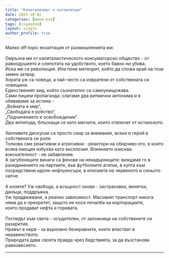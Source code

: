 ```yaml
---
title: "Капитализмът е катаклизъм"
date: 2025-10-02
categories: [мини-есе]
tags: [социално]
layout: single
author_profile: true
---
```


<div class="poem3">

Малко off-topic екзалтация от размишленията ми: <br/>
 <br/>
Омръзна ми от капиталистическото консуматорско общество - от равнодушието и слепотата на удобството, което бавно ни убива.  <br/>
Иска ми се революция. Или поне метеорит, който да сложи край на този земен затвор. <br/>
Хората уж са човеци, а най-често са извратени от собствената си човещина.  <br/>
Единственият вид, който съзнателно се самоунищожава.  <br/>
Сами пишем пропаганда: слагаме два ритмични антонима и я обявяваме за истина - <br/>
„Войната е мир“,  <br/>
„Свободата е робство“, <br/> „Подчинението е освобождение“. <br/>
Два антипода, блъскащи се като магнити, които отвличат от истинското.  <br/> <br/>
Хапливите дискусии са просто сеир за внимание, всеки е герой  в собствената си роля. <br/> Толкова сме реактивни и агресивни - реактори на обидчиво его, в които всяка емоция избухва като експлозия. 
Влиянието изисква взискателност - не забавление.  <br/>
А загубеняците винаги са фенове на некадърниците: виждаме го в разединението на партиите, във футболните агитки, в култа към посредствени идоли-инфлуенсъри, в илюзията на червеното и синьото хапче.
 <br/> <br/>
А колите? Уж свобода, а всъщност окови - застраховки, винетки, данъци, поддръжка.  <br/>
Уж придвижване, а реално зависимост. Масовият транспорт никога няма да е приоритет, защото не носи печалба на корпорациите, <br/> които продават нефта и горивата. <br/>
 <br/>
Погледът към света - осъдителен, от заложници на собствените си разкрития. <br/>
Нравът е нерв - за върховно безнравните, които властват в неравенството. <br/>
Природата дава своята правда чрез бедствията, за да възстанови равновесието. <br/>

<hr/>
</div>